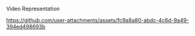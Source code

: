 Video Representation


https://github.com/user-attachments/assets/fc9a8a80-abdc-4c6d-9a49-394ed498693b

